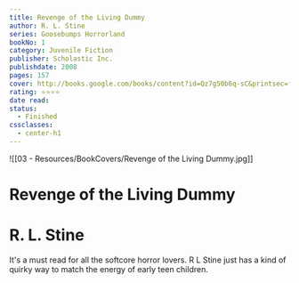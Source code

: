 ```yaml
---
title: Revenge of the Living Dummy
author: R. L. Stine
series: Goosebumps Horrorland
bookNo: 1
category: Juvenile Fiction
publisher: Scholastic Inc.
publishdate: 2008
pages: 157
cover: http://books.google.com/books/content?id=Qz7g50b6q-sC&printsec=frontcover&img=1&zoom=1&edge=curl&source=gbs_api
rating: ⭐⭐⭐⭐
date read: 
status:
  - Finished
cssclasses:
  - center-h1
---
```

![[03 - Resources/BookCovers/Revenge of the Living Dummy.jpg]]
# Revenge of the Living Dummy
# R. L. Stine


It's a must read for all the softcore horror lovers. R L Stine just has a kind of quirky way to match the energy of early teen children.